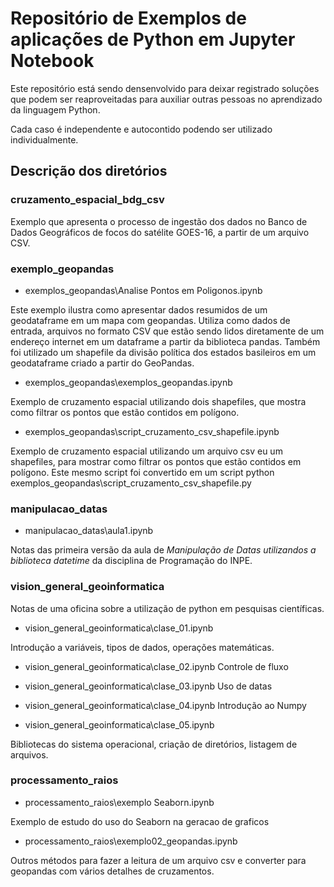 # Repositório de Exemplos de aplicações de Python em Jupyter Notebook 

Este repositório está sendo densenvolvido para deixar registrado soluções que podem ser reaproveitadas para auxiliar
outras pessoas no aprendizado da linguagem Python.

Cada caso é independente e autocontido podendo ser utilizado individualmente.

## Descrição dos diretórios

### cruzamento_espacial_bdg_csv
Exemplo que apresenta o processo de ingestão dos dados no Banco de Dados Geográficos de focos do satélite GOES-16, a partir de um arquivo CSV.

### exemplo_geopandas
- exemplos_geopandas\Analise Pontos em Poligonos.ipynb

Este exemplo ilustra como apresentar dados resumidos de um geodataframe em um mapa com geopandas. Utiliza como dados de entrada, arquivos no formato CSV que estão sendo lidos diretamente de um endereço internet em um dataframe a partir da biblioteca pandas. Também foi utilizado um shapefile da divisão política dos estados basileiros em um geodataframe criado a partir do GeoPandas.

- exemplos_geopandas\exemplos_geopandas.ipynb

Exemplo de cruzamento espacial utilizando dois shapefiles, que mostra como filtrar os pontos que estão contidos em polígono.

- exemplos_geopandas\script_cruzamento_csv_shapefile.ipynb

Exemplo de cruzamento espacial utilizando um arquivo csv eu um shapefiles, para mostrar como filtrar os pontos que estão contidos em polígono.
Este mesmo script foi convertido em um script python exemplos_geopandas\script_cruzamento_csv_shapefile.py

### manipulacao_datas
- manipulacao_datas\aula1.ipynb

Notas das primeira versão da aula de *Manipulação de Datas utilizandos a biblioteca datetime* da disciplina de Programação do INPE.

### vision_general_geoinformatica
Notas de uma oficina sobre a utilização de python em pesquisas científicas.

- vision_general_geoinformatica\clase_01.ipynb

Introdução a variáveis, tipos de dados, operações matemáticas.

- vision_general_geoinformatica\clase_02.ipynb
Controle de fluxo

- vision_general_geoinformatica\clase_03.ipynb
Uso de datas

- vision_general_geoinformatica\clase_04.ipynb
Introdução ao Numpy

- vision_general_geoinformatica\clase_05.ipynb

Bibliotecas do sistema operacional, criação de diretórios, listagem de arquivos.

### processamento_raios
- processamento_raios\exemplo Seaborn.ipynb

Exemplo de estudo do uso do Seaborn na geracao de graficos

- processamento_raios\exemplo02_geopandas.ipynb

Outros métodos para fazer a leitura de um arquivo csv e converter para geopandas com vários detalhes de cruzamentos.